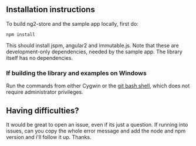 
## Installation instructions

To build ng2-store and the sample app locally, first do:

    npm install
    
This should install jspm, angular2 and immutable.js. Note that these are development-only dependencies, needed by the sample app. The library itself has no dependencies. 
 
 

### If building the library and examples on Windows

Run the commands from either Cygwin or the [git bash shell](https://git-scm.com/downloads), which does not require administrator privileges.


## Having difficulties?

It would be great to open an issue, even if its just a question. If running into issues, can you copy the whole error message and add the node and npm version and i'll follow it up. Thanks.